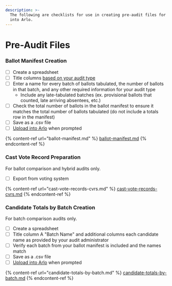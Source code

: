```yaml
---
description: >-
  The following are checklists for use in creating pre-audit files for upload
  into Arlo.
---
```


# Pre-Audit Files

### **Ballot Manifest Creation**

* [ ] Create a spreadsheet
* [ ] Title columns [based on your audit type](ballot-manifest.md#create-a-ballot-manifest)
* [ ] Enter a name for every batch of ballots tabulated, the number of ballots in that batch, and any other required information for your audit type
  * Include any late-tabulated batches (ex. provisional ballots that counted, late arriving absentees, etc.)
* [ ] Check the total number of ballots in the ballot manifest to ensure it matches the total number of ballots tabulated (do not include a totals row in the manifest)
* [ ] Save as a .csv file
* [ ] [Upload into Arlo](uploading-files-into-arlo.md) when prompted

{% content-ref url="ballot-manifest.md" %}
[ballot-manifest.md](ballot-manifest.md)
{% endcontent-ref %}

### **Cast Vote Record Preparation**&#x20;

For ballot comparison and hybrid audits only.

* [ ] Export from voting system

{% content-ref url="cast-vote-records-cvrs.md" %}
[cast-vote-records-cvrs.md](cast-vote-records-cvrs.md)
{% endcontent-ref %}

### **Candidate Totals by Batch Creation**

For batch comparison audits only.

* [ ] Create a spreadsheet
* [ ] Title column A "Batch Name" and additional columns each candidate name as provided by your audit administrator
* [ ] Verify each batch from your ballot manifest is included and the names match
* [ ] Save as a .csv file
* [ ] [Upload into Arlo](uploading-files-into-arlo.md) when prompted

{% content-ref url="candidate-totals-by-batch.md" %}
[candidate-totals-by-batch.md](candidate-totals-by-batch.md)
{% endcontent-ref %}



